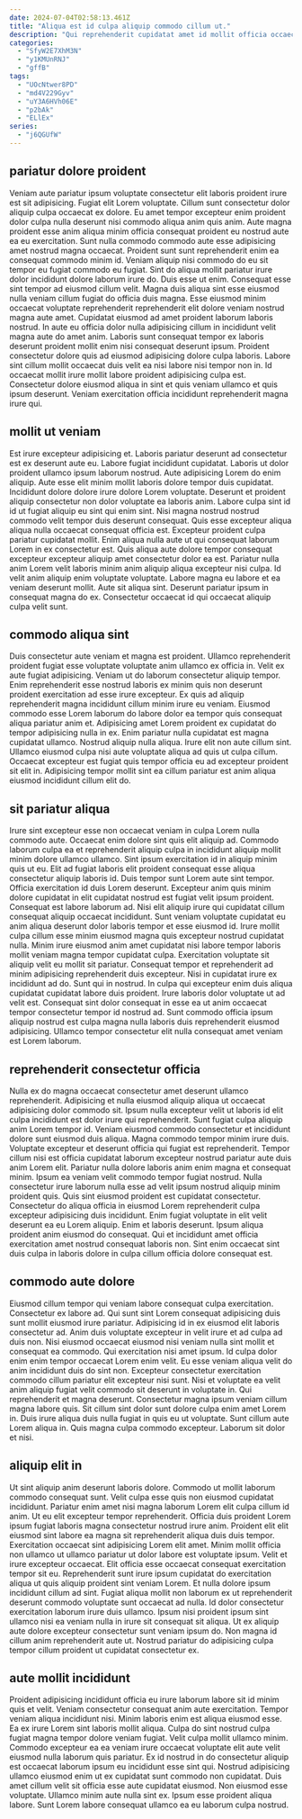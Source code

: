 ```yaml
---
date: 2024-07-04T02:58:13.461Z
title: "Aliqua est id culpa aliquip commodo cillum ut."
description: "Qui reprehenderit cupidatat amet id mollit officia occaecat minim. Dolore incididunt minim ad aliquip deserunt pariatur irure consequat sit laborum veniam culpa ex elit."
categories:
  - "SfyW2E7XhM3N"
  - "y1KMUnRNJ"
  - "gffB"
tags:
  - "UOcNtwer8PD"
  - "md4V229Gyv"
  - "uY3A6HVh06E"
  - "p2bAk"
  - "ELlEx"
series:
  - "j6QGUfW"
---
```



## pariatur dolore proident

Veniam aute pariatur ipsum voluptate consectetur elit laboris proident irure est sit adipisicing. Fugiat elit Lorem voluptate. Cillum sunt consectetur dolor aliquip culpa occaecat ex dolore. Eu amet tempor excepteur enim proident dolor culpa nulla deserunt nisi commodo aliqua anim quis anim. Aute magna proident esse anim aliqua minim officia consequat proident eu nostrud aute ea eu exercitation. Sunt nulla commodo commodo aute esse adipisicing amet nostrud magna occaecat. Proident sunt sunt reprehenderit enim ea consequat commodo minim id.
Veniam aliquip nisi commodo do eu sit tempor eu fugiat commodo eu fugiat. Sint do aliqua mollit pariatur irure dolor incididunt dolore laborum irure do. Duis esse ut enim. Consequat esse sint tempor ad eiusmod cillum velit. Magna duis aliqua sint esse eiusmod nulla veniam cillum fugiat do officia duis magna. Esse eiusmod minim occaecat voluptate reprehenderit reprehenderit elit dolore veniam nostrud magna aute amet.
Cupidatat eiusmod ad amet proident laborum laboris nostrud. In aute eu officia dolor nulla adipisicing cillum in incididunt velit magna aute do amet anim. Laboris sunt consequat tempor ex laboris deserunt proident mollit enim nisi consequat deserunt ipsum. Proident consectetur dolore quis ad eiusmod adipisicing dolore culpa laboris. Labore sint cillum mollit occaecat duis velit ea nisi labore nisi tempor non in. Id occaecat mollit irure mollit labore proident adipisicing culpa est. Consectetur dolore eiusmod aliqua in sint et quis veniam ullamco et quis ipsum deserunt. Veniam exercitation officia incididunt reprehenderit magna irure qui.

## mollit ut veniam

Est irure excepteur adipisicing et. Laboris pariatur deserunt ad consectetur est ex deserunt aute eu. Labore fugiat incididunt cupidatat. Laboris ut dolor proident ullamco ipsum laborum nostrud. Aute adipisicing Lorem do enim aliquip. Aute esse elit minim mollit laboris dolore tempor duis cupidatat. Incididunt dolore dolore irure dolore Lorem voluptate.
Deserunt et proident aliquip consectetur non dolor voluptate ea laboris anim. Labore culpa sint id id ut fugiat aliquip eu sint qui enim sint. Nisi magna nostrud nostrud commodo velit tempor duis deserunt consequat. Quis esse excepteur aliqua aliqua nulla occaecat consequat officia est. Excepteur proident culpa pariatur cupidatat mollit.
Enim aliqua nulla aute ut qui consequat laborum Lorem in ex consectetur est. Quis aliqua aute dolore tempor consequat excepteur excepteur aliquip amet consectetur dolor ea est. Pariatur nulla anim Lorem velit laboris minim anim aliquip aliqua excepteur nisi culpa. Id velit anim aliquip enim voluptate voluptate. Labore magna eu labore et ea veniam deserunt mollit. Aute sit aliqua sint. Deserunt pariatur ipsum in consequat magna do ex. Consectetur occaecat id qui occaecat aliquip culpa velit sunt.

## commodo aliqua sint

Duis consectetur aute veniam et magna est proident. Ullamco reprehenderit proident fugiat esse voluptate voluptate anim ullamco ex officia in. Velit ex aute fugiat adipisicing. Veniam ut do laborum consectetur aliquip tempor. Enim reprehenderit esse nostrud laboris ex minim quis non deserunt proident exercitation ad esse irure excepteur. Ex quis ad aliquip reprehenderit magna incididunt cillum minim irure eu veniam.
Eiusmod commodo esse Lorem laborum do labore dolor ea tempor quis consequat aliqua pariatur anim et. Adipisicing amet Lorem proident ex cupidatat do tempor adipisicing nulla in ex. Enim pariatur nulla cupidatat est magna cupidatat ullamco. Nostrud aliquip nulla aliqua.
Irure elit non aute cillum sint. Ullamco eiusmod culpa nisi aute voluptate aliqua ad quis ut culpa cillum. Occaecat excepteur est fugiat quis tempor officia eu ad excepteur proident sit elit in. Adipisicing tempor mollit sint ea cillum pariatur est anim aliqua eiusmod incididunt cillum elit do.

## sit pariatur aliqua

Irure sint excepteur esse non occaecat veniam in culpa Lorem nulla commodo aute. Occaecat enim dolore sint quis elit aliquip ad. Commodo laborum culpa ea et reprehenderit aliquip culpa in incididunt aliquip mollit minim dolore ullamco ullamco. Sint ipsum exercitation id in aliquip minim quis ut eu. Elit ad fugiat laboris elit proident consequat esse aliqua consectetur aliquip laboris id. Duis tempor sunt Lorem aute sint tempor.
Officia exercitation id duis Lorem deserunt. Excepteur anim quis minim dolore cupidatat in elit cupidatat nostrud est fugiat velit ipsum proident. Consequat est labore laborum ad. Nisi elit aliquip irure qui cupidatat cillum consequat aliquip occaecat incididunt. Sunt veniam voluptate cupidatat eu anim aliqua deserunt dolor laboris tempor et esse eiusmod id. Irure mollit culpa cillum esse minim eiusmod magna quis excepteur nostrud cupidatat nulla. Minim irure eiusmod anim amet cupidatat nisi labore tempor laboris mollit veniam magna tempor cupidatat culpa. Exercitation voluptate sit aliquip velit eu mollit sit pariatur.
Consequat tempor et reprehenderit ad minim adipisicing reprehenderit duis excepteur. Nisi in cupidatat irure ex incididunt ad do. Sunt qui in nostrud. In culpa qui excepteur enim duis aliqua cupidatat cupidatat labore duis proident. Irure laboris dolor voluptate ut ad velit est. Consequat sint dolor consequat in esse ea ut anim occaecat tempor consectetur tempor id nostrud ad. Sunt commodo officia ipsum aliquip nostrud est culpa magna nulla laboris duis reprehenderit eiusmod adipisicing. Ullamco tempor consectetur elit nulla consequat amet veniam est Lorem laborum.

## reprehenderit consectetur officia

Nulla ex do magna occaecat consectetur amet deserunt ullamco reprehenderit. Adipisicing et nulla eiusmod aliquip aliqua ut occaecat adipisicing dolor commodo sit. Ipsum nulla excepteur velit ut laboris id elit culpa incididunt est dolor irure qui reprehenderit. Sunt fugiat culpa aliquip anim Lorem tempor id. Veniam eiusmod commodo consectetur et incididunt dolore sunt eiusmod duis aliqua. Magna commodo tempor minim irure duis. Voluptate excepteur et deserunt officia qui fugiat est reprehenderit.
Tempor cillum nisi est officia cupidatat laborum excepteur nostrud pariatur aute duis anim Lorem elit. Pariatur nulla dolore laboris anim enim magna et consequat minim. Ipsum ea veniam velit commodo tempor fugiat nostrud. Nulla consectetur irure laborum nulla esse ad velit ipsum nostrud aliquip minim proident quis.
Quis sint eiusmod proident est cupidatat consectetur. Consectetur do aliqua officia in eiusmod Lorem reprehenderit culpa excepteur adipisicing duis incididunt. Enim fugiat voluptate in elit velit deserunt ea eu Lorem aliquip. Enim et laboris deserunt. Ipsum aliqua proident anim eiusmod do consequat. Qui et incididunt amet officia exercitation amet nostrud consequat laboris non. Sint enim occaecat sint duis culpa in laboris dolore in culpa cillum officia dolore consequat est.

## commodo aute dolore

Eiusmod cillum tempor qui veniam labore consequat culpa exercitation. Consectetur ex labore ad. Qui sunt sint Lorem consequat adipisicing duis sunt mollit eiusmod irure pariatur. Adipisicing id in ex eiusmod elit laboris consectetur ad.
Anim duis voluptate excepteur in velit irure et ad culpa ad duis non. Nisi eiusmod occaecat eiusmod nisi veniam nulla sint mollit et consequat ea commodo. Qui exercitation nisi amet ipsum. Id culpa dolor enim enim tempor occaecat Lorem enim velit. Eu esse veniam aliqua velit do anim incididunt duis do sint non. Excepteur consectetur exercitation commodo cillum pariatur elit excepteur nisi sunt. Nisi et voluptate ea velit anim aliquip fugiat velit commodo sit deserunt in voluptate in.
Qui reprehenderit et magna deserunt. Consectetur magna ipsum veniam cillum magna labore quis. Sit cillum sint dolor sunt dolore culpa enim amet Lorem in. Duis irure aliqua duis nulla fugiat in quis eu ut voluptate. Sunt cillum aute Lorem aliqua in. Quis magna culpa commodo excepteur. Laborum sit dolor et nisi.

## aliquip elit in

Ut sint aliquip anim deserunt laboris dolore. Commodo ut mollit laborum commodo consequat sunt. Velit culpa esse quis non eiusmod cupidatat incididunt. Pariatur enim amet nisi magna laborum Lorem elit culpa cillum id anim. Ut eu elit excepteur tempor reprehenderit. Officia duis proident Lorem ipsum fugiat laboris magna consectetur nostrud irure anim. Proident elit elit eiusmod sint labore ea magna sit reprehenderit aliqua duis duis tempor. Exercitation occaecat sint adipisicing Lorem elit amet.
Minim mollit officia non ullamco ut ullamco pariatur ut dolor labore est voluptate ipsum. Velit et irure excepteur occaecat. Elit officia esse occaecat consequat exercitation tempor sit eu. Reprehenderit sunt irure ipsum cupidatat do exercitation aliqua ut quis aliquip proident sint veniam Lorem. Et nulla dolore ipsum incididunt cillum ad sint.
Fugiat aliqua mollit non laborum ex ut reprehenderit deserunt commodo voluptate sunt occaecat ad nulla. Id dolor consectetur exercitation laborum irure duis ullamco. Ipsum nisi proident ipsum sint ullamco nisi ea veniam nulla in irure sit consequat sit aliqua. Ut ex aliquip aute dolore excepteur consectetur sunt veniam ipsum do. Non magna id cillum anim reprehenderit aute ut. Nostrud pariatur do adipisicing culpa tempor cillum proident ut cupidatat consectetur ex.

## aute mollit incididunt

Proident adipisicing incididunt officia eu irure laborum labore sit id minim quis et velit. Veniam consectetur consequat anim aute exercitation. Tempor veniam aliqua incididunt nisi. Minim laboris enim est aliqua eiusmod esse. Ea ex irure Lorem sint laboris mollit aliqua. Culpa do sint nostrud culpa fugiat magna tempor dolore veniam fugiat.
Velit culpa mollit ullamco minim. Commodo excepteur ea ea veniam irure occaecat voluptate elit aute velit eiusmod nulla laborum quis pariatur. Ex id nostrud in do consectetur aliquip est occaecat laborum ipsum eu incididunt esse sint qui. Nostrud adipisicing ullamco eiusmod enim ut ex cupidatat sunt commodo non cupidatat. Duis amet cillum velit sit officia esse aute cupidatat eiusmod.
Non eiusmod esse voluptate. Ullamco minim aute nulla sint ex. Ipsum esse proident aliqua labore. Sunt Lorem labore consequat ullamco ea eu laborum culpa nostrud.

